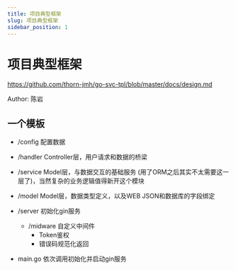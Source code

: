 ```yaml
---
title: 项目典型框架
slug: 项目典型框架
sidebar_position: 1
---
```



# 项目典型框架

https://github.com/thorn-jmh/go-svc-tpl/blob/master/docs/design.md

Author: 陈岩

## 一个模板

- /config  配置数据
- /handler  Controller层，用户请求和数据的桥梁
- /service  Model层，与数据交互的基础服务 (用了ORM之后其实不太需要这一层了)，当然复杂的业务逻辑值得新开这个模块
- /model  Model层，数据类型定义，以及WEB JSON和数据库的字段绑定
- /server  初始化gin服务
    - /midware  自定义中间件
        - Token鉴权
        - 错误码规范化返回

- main.go  依次调用初始化并启动gin服务

